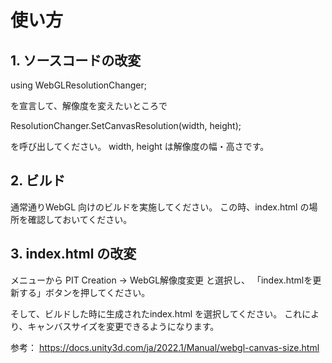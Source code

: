 # 使い方

## 1. ソースコードの改変

using WebGLResolutionChanger; 

を宣言して、解像度を変えたいところで

ResolutionChanger.SetCanvasResolution(width, height);


を呼び出してください。
width, height は解像度の幅・高さです。


## 2. ビルド

通常通りWebGL 向けのビルドを実施してください。
この時、index.html の場所を確認しておいてください。

## 3. index.html の改変

メニューから PIT Creation -> WebGL解像度変更 と選択し、
「index.htmlを更新する」ボタンを押してください。

そして、ビルドした時に生成されたindex.html を選択してください。
これにより、キャンバスサイズを変更できるようになります。

参考：
https://docs.unity3d.com/ja/2022.1/Manual/webgl-canvas-size.html

